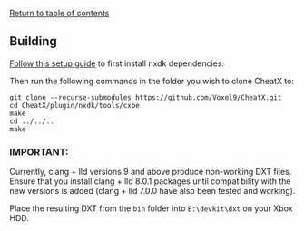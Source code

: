 [Return to table of contents](../README.md)

## Building
[Follow this setup guide](https://github.com/XboxDev/nxdk/wiki/Install-the-Prerequisites) to first install nxdk dependencies.

Then run the following commands in the folder you wish to clone CheatX to:
```
git clone --recurse-submodules https://github.com/Voxel9/CheatX.git
cd CheatX/plugin/nxdk/tools/cxbe
make
cd ../../..
make
```

### IMPORTANT:
Currently, clang + lld versions 9 and above produce non-working DXT files. Ensure that you install clang + lld 8.0.1 packages until compatibility with the new versions is added (clang + lld 7.0.0 have also been tested and working).

Place the resulting DXT from the `bin` folder into `E:\devkit\dxt` on your Xbox HDD.
